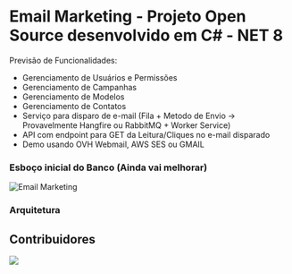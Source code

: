# Email Marketing - Projeto Open Source desenvolvido em C# - NET 8

Previsão de Funcionalidades:
- Gerenciamento de Usuários e Permissões
- Gerenciamento de Campanhas
- Gerenciamento de Modelos
- Gerenciamento de Contatos
- Serviço para disparo de e-mail (Fila + Metodo de Envio -> Provavelmente Hangfire ou RabbitMQ + Worker Service)
- API com endpoint para GET da Leitura/Cliques no e-mail disparado
- Demo usando OVH Webmail, AWS SES ou GMAIL

### Esboço inicial do Banco (Ainda vai melhorar)
![Email Marketing](https://github.com/DZ1M/EmailMarketing/assets/61568662/d5544a82-92ec-4eb5-bf2f-5d8011ff8b44)

### Arquitetura

## Contribuidores

<a href="https://github.com/DZ1M/EmailMarketing/graphs/contributors">
  <img src="https://contributors-img.web.app/image?repo=DZ1M/EmailMarketing" />
</a>
